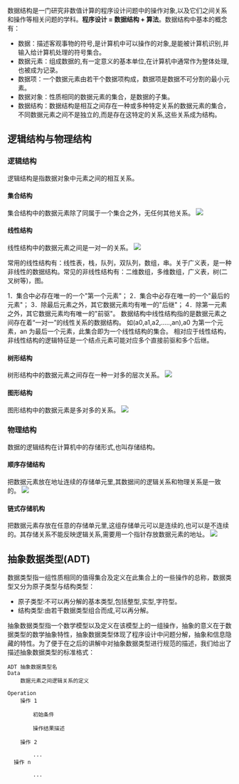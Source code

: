 数据结构是一门研究非数值计算的程序设计问题中的操作对象,以及它们之间关系和操作等相关问题的学科。**程序设计 = 数据结构 + 算法**。数据结构中基本的概念有：

- 数据：描述客观事物的符号,是计算机中可以操作的对象,是能被计算机识别,并输入给计算机处理的符号集合。
- 数据元素：组成数据的,有一定意义的基本单位,在计算机中通常作为整体处理,也被成为记录。
- 数据项：一个数据元素由若干个数据项构成，数据项是数据不可分割的最小元素。
- 数据对象：性质相同的数据元素的集合，是数据的子集。
- 数据结构：数据结构是相互之间存在一种或多种特定关系的数据元素的集合，不同数据元素之间不是独立的,而是存在这特定的关系,这些关系成为结构。

## 逻辑结构与物理结构

### 逻辑结构

逻辑结构是指数据对象中元素之间的相互关系。

#### 集合结构

集合结构中的数据元素除了同属于一个集合之外，无任何其他关系。
![](http://upload-images.jianshu.io/upload_images/1803268-77e3fdff97532cd8.png?imageMogr2/auto-orient/strip%7CimageView2/2/w/1240)

#### 线性结构

线性结构中的数据元素之间是一对一的关系。
![](http://upload-images.jianshu.io/upload_images/1803268-d366e20da67537fa.png?imageMogr2/auto-orient/strip%7CimageView2/2/w/1240)

常用的线性结构有：线性表，栈，队列，双队列，数组，串。关于广义表，是一种非线性的数据结构。常见的非线性结构有：二维数组，多维数组，广义表，树(二叉树等)，图。

1．集合中必存在唯一的一个"第一个元素"；
2．集合中必存在唯一的一个"最后的元素"；
3．除最后元素之外，其它数据元素均有唯一的"后继"；
4．除第一元素之外，其它数据元素均有唯一的"前驱"。
数据结构中线性结构指的是数据元素之间存在着“一对一”的线性关系的数据结构。
如(a0,a1,a2,.....,an),a0 为第一个元素，an 为最后一个元素，此集合即为一个线性结构的集合。
相对应于线性结构，非线性结构的逻辑特征是一个结点元素可能对应多个直接前驱和多个后继。

#### 树形结构

树形结构中的数据元素之间存在一种一对多的层次关系。
![](http://upload-images.jianshu.io/upload_images/1803268-d42fb250a59a8eda.png?imageMogr2/auto-orient/strip%7CimageView2/2/w/1240)

#### 图形结构

图形结构中的数据元素是多对多的关系。
![](http://upload-images.jianshu.io/upload_images/1803268-f284fa1fb9d30a69.png?imageMogr2/auto-orient/strip%7CimageView2/2/w/1240)

### 物理结构

数据的逻辑结构在计算机中的存储形式,也叫存储结构。

#### 顺序存储结构

把数据元素放在地址连续的存储单元里,其数据间的逻辑关系和物理关系是一致的。
![](http://upload-images.jianshu.io/upload_images/1803268-7a24c13913014bce.png?imageMogr2/auto-orient/strip%7CimageView2/2/w/1240)

#### 链式存储机构

把数据元素存放在任意的存储单元里,这组存储单元可以是连续的,也可以是不连续的。其存储关系不能反映逻辑关系,需要用一个指针存放数据元素的地址。
![](http://upload-images.jianshu.io/upload_images/1803268-2ea85aade196df43.png?imageMogr2/auto-orient/strip%7CimageView2/2/w/1240)

## 抽象数据类型(ADT)

数据类型指一组性质相同的值得集合及定义在此集合上的一些操作的总称，数据类型又分为原子类型与结构类型：

- 原子类型:不可以再分解的基本类型,包括整型,实型,字符型。
- 结构类型:由若干数据类型组合而成,可以再分解。

抽象数据类型指一个数学模型以及定义在该模型上的一组操作，抽象的意义在于数据类型的数学抽象特性，抽象数据类型体现了程序设计中问题分解，抽象和信息隐藏的特性。为了便于在之后的讲解中对抽象数据类型进行规范的描述，我们给出了描述抽象数据类型的标准格式：

```
ADT 抽象数据类型名
Data
    数据元素之间逻辑关系的定义

Operation
    操作 1

        初始条件

        操作结果描述

    操作 2

        ...
  操作 n

        ...
```
